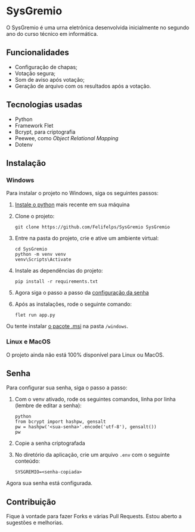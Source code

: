 # SysGremio

O SysGremio é uma urna eletrônica desenvolvida inicialmente no segundo ano do curso técnico em informática.

## Funcionalidades

- Configuração de chapas;
- Votação segura;
- Som de aviso após votação;
- Geração de arquivo com os resultados após a votação.

## Tecnologias usadas

- Python
- Framework Flet
- Bcrypt, para criptografia
- Peewee, como *Object Relational Mapping*
- Dotenv

## Instalação

### Windows

Para instalar o projeto no Windows, siga os seguintes passos:

1. [Instale o python](https://www.python.org/downloads/) mais recente em sua máquina
2. Clone o projeto:

    ```
    git clone https://github.com/Felifelps/SysGremio SysGremio
    ```
3. Entre na pasta do projeto, crie e ative um ambiente virtual:

    ```
    cd SysGremio
    python -m venv venv
    venv\Scripts\Activate
    ```
4. Instale as dependências do projeto:

    ```
    pip install -r requirements.txt
    ```
5. Agora siga o passo a passo da [configuração da senha](#senha)
6. Após as instalações, rode o seguinte comando:

    ```
    flet run app.py
    ```

Ou tente instalar [o pacote .msi](/windows/SysGremio.msi) na pasta `/windows`.

### Linux e MacOS

O projeto ainda não está 100% disponível para Linux ou MacOS.

## Senha

Para configurar sua senha, siga o passo a passo:

1. Com o venv ativado, rode os seguintes comandos, linha por linha (lembre de editar a senha):
    
    ```
    python
    from bcrypt import hashpw, gensalt
    pw = hashpw('<sua-senha>'.encode('utf-8'), gensalt())
    pw
    ```

2. Copie a senha criptografada
3. No diretório da aplicação, crie um arquivo `.env` com o seguinte conteúdo:

    ```
    SYSGREMIO=<senha-copiada>
    ```

Agora sua senha está configurada.

## Contribuição

Fique à vontade para fazer Forks e várias Pull Requests. Estou aberto a sugestões e melhorias.